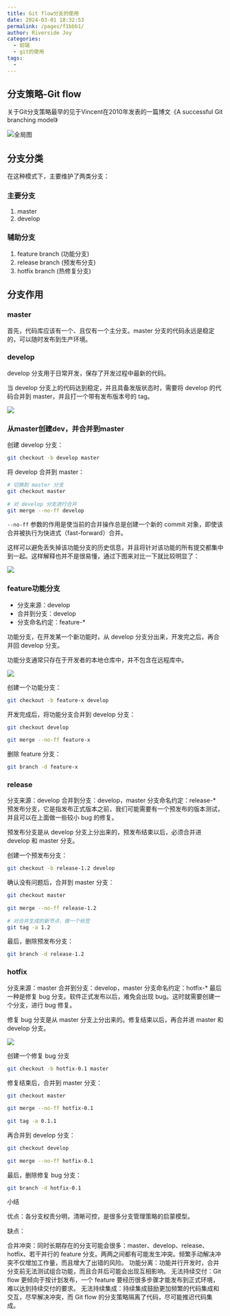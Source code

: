```yaml
---
title: Git flow分支的使用
date: 2024-03-01 18:32:53
permalink: /pages/f1bbb1/
author: Riverside Joy
categories:
  - 前端
  - git的使用
tags:
  - 
---
```

## 分支策略-Git flow

关于Git分支策略最早的见于Vincent在2010年发表的一篇博文《A successful Git branching model》

![全局图](./02gitFlowImg/summary.png)

## 分支分类

在这种模式下，主要维护了两类分支：

### 主要分支

1. master
2. develop

### 辅助分支

1. feature branch (功能分支)
2. release branch (预发布分支)
3. hotfix branch (热修复分支)

## 分支作用

### master

首先，代码库应该有一个、且仅有一个主分支。master 分支的代码永远是稳定的，可以随时发布到生产环境。

### develop

develop 分支用于日常开发，保存了开发过程中最新的代码。

当 develop 分支上的代码达到稳定，并且具备发版状态时，需要将 develop 的代码合并到 master，并且打一个带有发布版本号的 tag。

![](./02gitFlowImg/masterToDev.png)

### 从master创建dev，并合并到master

创建 develop 分支：

```sh
git checkout -b develop master
```

将 develop 合并到 master：

```sh
# 切换到 master 分支
git checkout master
 
# 对 develop 分支进行合并
git merge --no-ff develop
```

`--no-ff` 参数的作用是使当前的合并操作总是创建一个新的 commit 对象，即使该合并被执行为快进式（fast-forward）合并。

这样可以避免丢失掉该功能分支的历史信息，并且将针对该功能的所有提交都集中到一起。这样解释也并不是很易懂，通过下图来对比一下就比较明显了：

![](./02gitFlowImg/no-ff.png)

### feature功能分支

- 分支来源：develop
- 合并到分支：develop
- 分支命名约定：feature-*

功能分支，在开发某一个新功能时，从 develop 分支分出来，开发完之后，再合并回 develop 分支。

功能分支通常只存在于开发者的本地仓库中，并不包含在远程库中。

![](./02gitFlowImg/feature.png)

创建一个功能分支：

```sh
git checkout -b feature-x develop
```

开发完成后，将功能分支合并到 develop 分支：

```sh
git checkout develop
 
git merge --no-ff feature-x
```

删除 feature 分支：

```sh
git branch -d feature-x
```

### release

分支来源：develop
合并到分支：develop，master
分支命名约定：release-*
预发布分支，它是指发布正式版本之前，我们可能需要有一个预发布的版本测试，并且可以在上面做一些较小 bug 的修复。

预发布分支是从 develop 分支上分出来的，预发布结束以后，必须合并进 develop 和 master 分支。

创建一个预发布分支：

```sh
git checkout -b release-1.2 develop
```

确认没有问题后，合并到 master 分支：

```sh
git checkout master
 
git merge --no-ff release-1.2
 
# 对合并生成的新节点，做一个标签
git tag -a 1.2
```

最后，删除预发布分支：

```sh
git branch -d release-1.2
```

### hotfix

分支来源：master
合并到分支：develop，master
分支命名约定：hotfix-*
最后一种是修复 bug 分支。软件正式发布以后，难免会出现 bug。这时就需要创建一个分支，进行 bug 修复。

修复 bug 分支是从 master 分支上分出来的。修复结束以后，再合并进 master 和 develop 分支。

![](./02gitFlowImg/hotfix.png)

创建一个修复 bug 分支

```sh
git checkout -b hotfix-0.1 master
```

修复结束后，合并到 master 分支：

```sh
git checkout master
 
git merge --no-ff hotfix-0.1
 
git tag -a 0.1.1
```

再合并到 develop 分支：

```sh
git checkout develop
 
git merge --no-ff hotfix-0.1
```

最后，删除修复 bug 分支：

```sh
git branch -d hotfix-0.1
```

小结

优点：各分支权责分明，清晰可控，是很多分支管理策略的启蒙模型。

缺点：

合并冲突：同时长期存在的分支可能会很多：master、develop、release、hotfix、若干并行的 feature 分支。两两之间都有可能发生冲突。频繁手动解决冲突不仅增加工作量，而且增大了出错的风险。
功能分离：功能并行开发时，合并分支前无法测试组合功能，而且合并后可能会出现互相影响。
无法持续交付：Git flow 更倾向于按计划发布，一个 feature 要经历很多步骤才能发布到正式环境，难以达到持续交付的要求。
无法持续集成：持续集成鼓励更加频繁的代码集成和交互，尽早解决冲突，而 Git flow 的分支策略隔离了代码，尽可能推迟代码集成。







